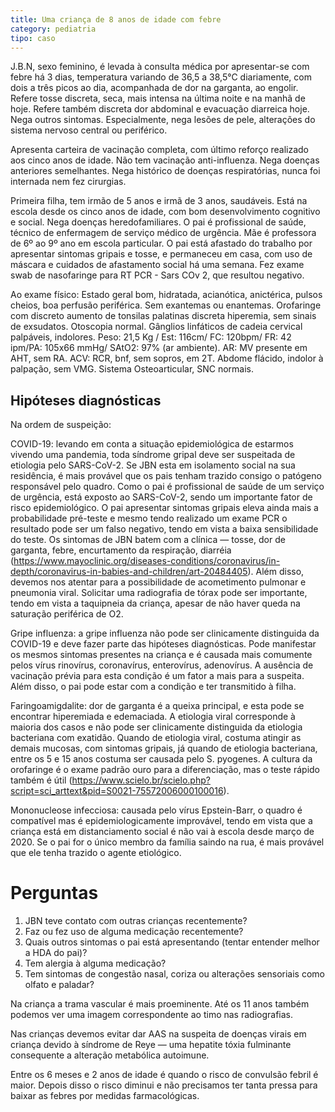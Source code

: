 ```yaml
---
title: Uma criança de 8 anos de idade com febre
category: pediatria
tipo: caso
---
```


J.B.N, sexo feminino, é levada à consulta médica por apresentar-se com febre há 3 dias, temperatura variando de 36,5 a 38,5°C diariamente, com dois a três picos ao dia, acompanhada de dor na garganta, ao engolir. Refere tosse discreta, seca, mais intensa na última noite e na manhã de hoje. Refere também discreta dor abdominal e evacuação diarreica hoje. Nega outros sintomas. Especialmente, nega lesões de pele, alterações do sistema nervoso central ou periférico.

Apresenta carteira de vacinação completa, com último reforço realizado aos cinco anos de idade. Não tem vacinação anti-influenza. Nega doenças anteriores semelhantes. Nega histórico de doenças respiratórias, nunca foi internada nem fez cirurgias.

Primeira filha, tem irmão de 5 anos e irmã de 3 anos, saudáveis. Está na escola desde os cinco anos de idade, com bom desenvolvimento cognitivo e social. Nega doenças heredofamiliares. O pai é profissional de saúde, técnico de enfermagem de serviço médico de urgência. Mãe é professora de 6º ao 9º ano em escola particular. O pai está afastado do trabalho por apresentar sintomas gripais e tosse, e permaneceu em casa, com uso de máscara e cuidados de afastamento social há uma semana. Fez exame swab de nasofaringe para RT PCR - Sars COv 2, que resultou
negativo.

Ao exame físico: Estado geral bom, hidratada, acianótica, anictérica, pulsos cheios, boa perfusão periférica. Sem exantemas ou enantemas. Orofaringe com discreto aumento de tonsilas palatinas discreta hiperemia, sem sinais de exsudatos. Otoscopia normal. Gânglios linfáticos de cadeia cervical palpáveis, indolores. Peso: 21,5 Kg / Est: 116cm/ FC: 120bpm/ FR: 42 ipm/PA: 105x66 mmHg/ SAtO2: 97% (ar ambiente). AR: MV presente em AHT, sem RA. ACV: RCR, bnf, sem sopros, em 2T. Abdome flácido, indolor à palpação, sem VMG. Sistema Osteoarticular, SNC normais.

## Hipóteses diagnósticas

Na ordem de suspeição:

COVID-19: levando em conta a situação epidemiológica de estarmos vivendo uma pandemia, toda síndrome gripal deve ser suspeitada de etiologia pelo SARS-CoV-2. Se JBN esta em isolamento social na sua residência, é mais provável que os pais tenham trazido consigo o patógeno responsável pelo quadro. Como o pai é profissional de saúde de um serviço de urgência, está exposto ao SARS-CoV-2, sendo um importante fator de risco epidemiológico. O pai apresentar sintomas gripais eleva ainda mais a probabilidade pré-teste e mesmo tendo realizado um exame PCR o resultado pode ser um falso negativo, tendo em vista a baixa sensibilidade do teste. Os sintomas de JBN batem com a clínica — tosse, dor de garganta, febre, encurtamento da respiração, diarréia (https://www.mayoclinic.org/diseases-conditions/coronavirus/in-depth/coronavirus-in-babies-and-children/art-20484405). Além disso, devemos nos atentar para a possibilidade de acometimento pulmonar e pneumonia viral. Solicitar uma radiografia de tórax pode ser importante, tendo em vista a taquipneia da criança, apesar de não haver queda na saturação periférica de O2.

Gripe influenza: a gripe influenza não pode ser clinicamente distinguida da COVID-19 e deve fazer parte das hipóteses diagnósticas. Pode manifestar os mesmos sintomas presentes na criança e é causada mais comumente pelos vírus rinovírus, coronavírus, enterovírus, adenovírus. A ausência de vacinação prévia para esta condição é um fator a mais para a suspeita. Além disso, o pai pode estar com a condição e ter transmitido à filha.

Faringoamigdalite: dor de garganta é a queixa principal, e esta pode se encontrar hiperemiada e edemaciada. A etiologia viral corresponde à maioria dos casos e não pode ser clinicamente distinguida da etiologia bacteriana com exatidão. Quando de etiologia viral, costuma atingir as demais mucosas, com sintomas gripais, já quando de etiologia bacteriana, entre os 5 e 15 anos costuma ser causada pelo S. pyogenes. A cultura da orofaringe é o exame padrão ouro para a diferenciação, mas o teste rápido também é útil (https://www.scielo.br/scielo.php?script=sci_arttext&pid=S0021-75572006000100016).

Mononucleose infecciosa: causada pelo vírus Epstein-Barr, o quadro é compatível mas é epidemiologicamente improvável, tendo em vista que a criança está em distanciamento social é não vai à escola desde março de 2020. Se o pai for o único membro da família saindo na rua, é mais provável que ele tenha trazido o agente etiológico.

# Perguntas

1. JBN teve contato com outras crianças recentemente?
2. Faz ou fez uso de alguma medicação recentemente?
3. Quais outros sintomas o pai está apresentando (tentar entender melhor a HDA do pai)?
4. Tem alergia à alguma medicação?
5. Tem sintomas de congestão nasal, coriza ou alterações sensoriais como olfato e paladar?

Na criança a trama vascular é mais proeminente. Até os 11 anos também podemos ver uma imagem correspondente ao timo nas radiografias.

Nas crianças devemos evitar dar AAS na suspeita de doenças virais em criança devido à síndrome de Reye — uma hepatite tóxia fulminante consequente a alteração metabólica autoimune.

Entre os 6 meses e 2 anos de idade é quando o risco de convulsão febril é maior. Depois disso o risco diminui e não precisamos ter tanta pressa para baixar as febres por medidas farmacológicas.
